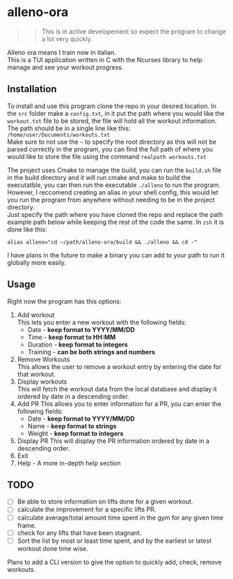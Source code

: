 # alleno-ora

> > This is in active developement so expect the program to change a lot very quickly.

Alleno ora means I train now in italian.  
This is a TUI application written in C with the Ncurses library to help manage and see your workout progress.

## Installation

To install and use this program clone the repo in your desired location. In the `src` folder make a `config.txt`, in it put the path where you would like the `workout.txt` file to be stored, the file will hold all the workout information.  
The path should be in a single line like this: `/home/user/Documents/workouts.txt`  
Make sure to not use the `~` to specify the root directory as this will not be parsed correctly in the program, you can find the full path of where you would like to store the file using the command `realpath workouts.txt`

The project uses Cmake to manage the build, you can run the `build.sh` file in the build directory and it will run cmake and make to build the executatble, you can then run the executable `./alleno` to run the program. However, I reccomend creating an alias in your
shell config, this would let you run the program from anywhere without needing to be in the project directory.  
Just specify the path where you have cloned the repo and replace the path example path below while keeping the rest of the code the same.
In `zsh` it is done like this:

```shell
alias alleno="cd ~/path/alleno-ora/build && ./alleno && cd -"
```

I have plans in the future to make a binary you can add to your path to run it globally more easily.

## Usage

Right now the program has this options:

1. Add workout  
   This lets you enter a new workout with the following fields:
   - Date - **keep format to YYYY/MM/DD**
   - Time - **keep format to HH:MM**
   - Duration - **keep format to integers**
   - Training - **can be both strings and numbers**
2. Remove Workouts  
   This allows the user to remove a workout entry by entering the date for that workout.
3. Display workouts  
   This will fetch the workout data from the local database and display it ordered by date in a descending order.
4. Add PR
   This allows you to enter information for a PR, you can enter the following fields:
   - Date - **keep format to YYYY/MM/DD**
   - Name - **keep format to strings**
   - Weight - **keep format to integers**
5. Display PR
   This will display the PR information ordered by date in a descending order.
6. Exit
7. Help - A more in-depth help section

## TODO

- [ ] Be able to store information on lifts done for a given workout.
- [ ] calculate the improvement for a specific lifts PR.
- [ ] calculate average/total amount time spent in the gym for any given time frame.
- [ ] check for any lifts that have been stagnant.
- [ ] Sort the list by most or least time spent, and by the earliest or latest workout done time wise.

Plans to add a CLI version to give the option to quickly add, check, remove workouts.

